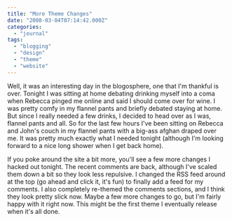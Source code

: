 ```yaml
---
title: "More Theme Changes"
date: "2008-03-04T07:14:42.000Z"
categories: 
  - "journal"
tags: 
  - "blogging"
  - "design"
  - "theme"
  - "website"
---
```


Well, it was an interesting day in the blogosphere, one that I'm thankful is over. Tonight I was sitting at home debating drinking myself into a coma when Rebecca pinged me online and said I should come over for wine. I was pretty comfy in my flannel pants and briefly debated staying at home. But since I really needed a few drinks, I decided to head over as I was, flannel pants and all. So for the last few hours I've been sitting on Rebecca and John's couch in my flannel pants with a big-ass afghan draped over me. It was pretty much exactly what I needed tonight (although I'm looking forward to a nice long shower when I get back home).

If you poke around the site a bit more, you'll see a few more changes I hacked out tonight. The recent comments are back, although I've scaled them down a bit so they look less repulsive. I changed the RSS feed around at the top (go ahead and click it, it's fun) to finally add a feed for my comments. I also completely re-themed the comments sections, and I think they look pretty slick now. Maybe a few more changes to go, but I'm fairly happy with it right now. This might be the first theme I eventually release when it's all done.

